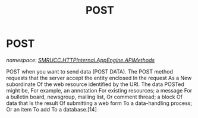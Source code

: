 ﻿---
title: POST
---

# POST
_namespace: [SMRUCC.HTTPInternal.AppEngine.APIMethods](N-SMRUCC.HTTPInternal.AppEngine.APIMethods.html)_

POST when you want to send data (POST DATA). The POST method requests that the server accept the entity 
 enclosed In the request As a New subordinate Of the web resource identified by the URI. 
 The data POSTed might be, For example, an annotation For existing resources; a message For a bulletin board, 
 newsgroup, mailing list, Or comment thread; a block Of data that Is the result Of submitting a web form 
 To a data-handling process; Or an item To add To a database.[14]




